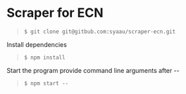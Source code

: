 # Scraper for ECN
> `$ git clone git@gitbub.com:syaau/scraper-ecn.git`

Install dependencies
> `$ npm install`

Start the program provide command line arguments after --
> `$ npm start -- `
